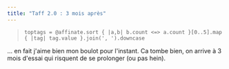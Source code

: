 ```yaml
---
title: "Taff 2.0 : 3 mois après"
---
```


> `toptags = @affinate.sort { |a,b| b.count <=> a.count }[0..5].map { |tag|
tag.value }.join(', ').downcase`

... en fait j'aime bien mon boulot pour l'instant. Ca tombe bien, on arrive à
3 mois d'essai qui risquent de se prolonger (ou pas hein).

